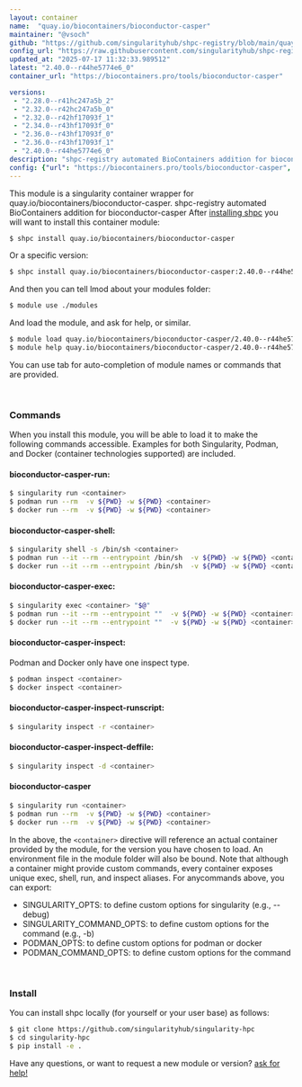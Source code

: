 ```yaml
---
layout: container
name:  "quay.io/biocontainers/bioconductor-casper"
maintainer: "@vsoch"
github: "https://github.com/singularityhub/shpc-registry/blob/main/quay.io/biocontainers/bioconductor-casper/container.yaml"
config_url: "https://raw.githubusercontent.com/singularityhub/shpc-registry/main/quay.io/biocontainers/bioconductor-casper/container.yaml"
updated_at: "2025-07-17 11:32:33.989512"
latest: "2.40.0--r44he5774e6_0"
container_url: "https://biocontainers.pro/tools/bioconductor-casper"

versions:
 - "2.28.0--r41hc247a5b_2"
 - "2.32.0--r42hc247a5b_0"
 - "2.32.0--r42hf17093f_1"
 - "2.34.0--r43hf17093f_0"
 - "2.36.0--r43hf17093f_0"
 - "2.36.0--r43hf17093f_1"
 - "2.40.0--r44he5774e6_0"
description: "shpc-registry automated BioContainers addition for bioconductor-casper"
config: {"url": "https://biocontainers.pro/tools/bioconductor-casper", "maintainer": "@vsoch", "description": "shpc-registry automated BioContainers addition for bioconductor-casper", "latest": {"2.40.0--r44he5774e6_0": "sha256:1abf7278501f559e831de53ca4574e29df7570ccefc69b5fd33e073ec7700407"}, "tags": {"2.28.0--r41hc247a5b_2": "sha256:b433e51930c4e03a8bec6fa044fe6a44067b4a990e21d53f1e89cd34f56f3229", "2.32.0--r42hc247a5b_0": "sha256:d58e70e0e1caa1edea0e8d886da1e62dad1b4da18f34a27091f0b9de957ae886", "2.32.0--r42hf17093f_1": "sha256:2ae3eb45abd82098899691b1070f30030e0d2f5b0aca6365202887c35df03941", "2.34.0--r43hf17093f_0": "sha256:5a00144994147fa176b6db56e7eae3fcd92357ff77933d9240a86aabb35d83a8", "2.36.0--r43hf17093f_0": "sha256:504fecb4d7c83735490412f6e8128240accc21bd832f71909adc8974f32ac947", "2.36.0--r43hf17093f_1": "sha256:dae52bc7f00b254a337149ee17150823490e510d87f17185a774027b8ab51f89", "2.40.0--r44he5774e6_0": "sha256:1abf7278501f559e831de53ca4574e29df7570ccefc69b5fd33e073ec7700407"}, "docker": "quay.io/biocontainers/bioconductor-casper"}
---
```


This module is a singularity container wrapper for quay.io/biocontainers/bioconductor-casper.
shpc-registry automated BioContainers addition for bioconductor-casper
After [installing shpc](#install) you will want to install this container module:


```bash
$ shpc install quay.io/biocontainers/bioconductor-casper
```

Or a specific version:

```bash
$ shpc install quay.io/biocontainers/bioconductor-casper:2.40.0--r44he5774e6_0
```

And then you can tell lmod about your modules folder:

```bash
$ module use ./modules
```

And load the module, and ask for help, or similar.

```bash
$ module load quay.io/biocontainers/bioconductor-casper/2.40.0--r44he5774e6_0
$ module help quay.io/biocontainers/bioconductor-casper/2.40.0--r44he5774e6_0
```

You can use tab for auto-completion of module names or commands that are provided.

<br>

### Commands

When you install this module, you will be able to load it to make the following commands accessible.
Examples for both Singularity, Podman, and Docker (container technologies supported) are included.

#### bioconductor-casper-run:

```bash
$ singularity run <container>
$ podman run --rm  -v ${PWD} -w ${PWD} <container>
$ docker run --rm  -v ${PWD} -w ${PWD} <container>
```

#### bioconductor-casper-shell:

```bash
$ singularity shell -s /bin/sh <container>
$ podman run --it --rm --entrypoint /bin/sh  -v ${PWD} -w ${PWD} <container>
$ docker run --it --rm --entrypoint /bin/sh  -v ${PWD} -w ${PWD} <container>
```

#### bioconductor-casper-exec:

```bash
$ singularity exec <container> "$@"
$ podman run --it --rm --entrypoint ""  -v ${PWD} -w ${PWD} <container> "$@"
$ docker run --it --rm --entrypoint ""  -v ${PWD} -w ${PWD} <container> "$@"
```

#### bioconductor-casper-inspect:

Podman and Docker only have one inspect type.

```bash
$ podman inspect <container>
$ docker inspect <container>
```

#### bioconductor-casper-inspect-runscript:

```bash
$ singularity inspect -r <container>
```

#### bioconductor-casper-inspect-deffile:

```bash
$ singularity inspect -d <container>
```



#### bioconductor-casper

```bash
$ singularity run <container>
$ podman run --rm  -v ${PWD} -w ${PWD} <container>
$ docker run --rm  -v ${PWD} -w ${PWD} <container>
```


In the above, the `<container>` directive will reference an actual container provided
by the module, for the version you have chosen to load. An environment file in the
module folder will also be bound. Note that although a container
might provide custom commands, every container exposes unique exec, shell, run, and
inspect aliases. For anycommands above, you can export:

 - SINGULARITY_OPTS: to define custom options for singularity (e.g., --debug)
 - SINGULARITY_COMMAND_OPTS: to define custom options for the command (e.g., -b)
 - PODMAN_OPTS: to define custom options for podman or docker
 - PODMAN_COMMAND_OPTS: to define custom options for the command

<br>

### Install

You can install shpc locally (for yourself or your user base) as follows:

```bash
$ git clone https://github.com/singularityhub/singularity-hpc
$ cd singularity-hpc
$ pip install -e .
```

Have any questions, or want to request a new module or version? [ask for help!](https://github.com/singularityhub/singularity-hpc/issues)